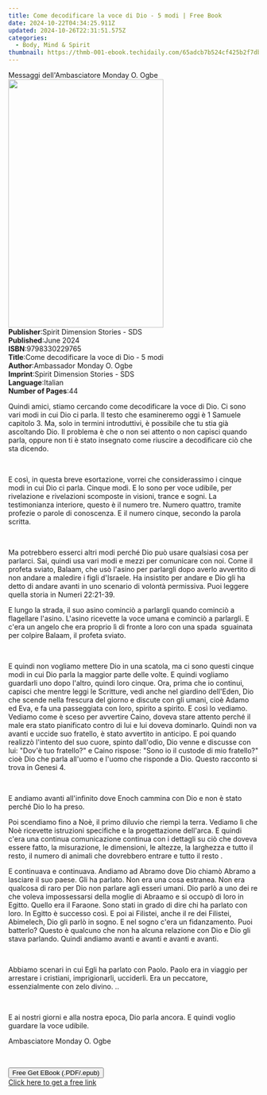 ```yaml
---
title: Come decodificare la voce di Dio - 5 modi | Free Book
date: 2024-10-22T04:34:25.911Z
updated: 2024-10-26T22:31:51.575Z
categories:
  - Body, Mind & Spirit
thumbnail: https://thmb-001-ebook.techidaily.com/65adcb7b524cf425b2f7db172ed637f9ac8b72bdbebb7b1a076b5f7d85cc0ce5.jpg
---
```

<main id="book-container">
  <div class="flex flex-col">
    <div class="book-brief flex-1 py-6 px-4 sm:p-6 md:py-10 md:px-8">
      <!-- brief-->
      <div class="book-brief-main">
        Messaggi dell'Ambasciatore Monday O. Ogbe
      </div>
    </div>
    <div
      class="book-meta-info flex-1 grid gap-4 col-start-1 col-end-3 row-start-1 sm:mb-6 sm:grid-cols-4 lg:gap-6 lg:col-start-2 lg:row-end-6 lg:row-span-6 lg:mb-0"
    >
      <div
        class="book-meta-info-left place-content-center mt-4 p-4 text-sm leading-6 col-start-2 col-span-2 dark:text-slate-400"
      >
        <img
          class="w-full h-500 object-cover rounded-lg sm:h-255 sm:col-span-2 lg:col-span-full"
          src="https://img-001-ebook.techidaily.com/cc8cbbb68becbd13c548a6d2c78fd48c116cd89c60c940bbec2a40598fe834f5.jpg"
          alt=""
          width="312"
          height="500"
        />
      </div>
      <div
        class="book-meta-info-right mt-2 col-start-1 row-start-2 col-span-3 self-center"
      >
        <!-- meta data  -->
        <div class="flex flex-col px-4 md:px-8">
          <div class="flex-1">
            <strong>Publisher</strong>:<span class="px-2"
              >Spirit Dimension Stories - SDS</span
            >
          </div>
          <div class="flex-1">
            <strong>Published</strong>:<span class="px-2">June 2024</span>
          </div>
          <div class="flex-1">
            <strong>ISBN</strong>:<span class="px-2">9798330229765</span>
          </div>
          <div class="flex-1">
            <strong>Title</strong>:<span class="px-2"
              >Come decodificare la voce di Dio - 5 modi</span
            >
          </div>
          <div class="flex-1">
            <strong>Author</strong>:<span class="px-2"
              >Ambassador Monday O. Ogbe</span
            >
          </div>
          <div class="flex-1">
            <strong>Imprint</strong>:<span class="px-2"
              >Spirit Dimension Stories - SDS</span
            >
          </div>
          <div class="flex-1">
            <strong>Language</strong>:<span class="px-2">Italian</span>
          </div>
          <div class="flex-1">
            <strong>Number of Pages</strong>:<span class="px-2">44</span>
          </div>
        </div>
      </div>
    </div>
    <div class="book-description flex-1 py-6 px-4 sm:p-6 md:py-10 md:px-8">
      <div class="book-description-main">
        <div accordion-content="" id="description">
          <p>
            Quindi amici, stiamo cercando come decodificare la voce di Dio. Ci
            sono vari modi in cui Dio ci parla. Il testo che esamineremo oggi è
            1 Samuele capitolo 3. Ma, solo in termini introduttivi, è possibile
            che tu stia già ascoltando Dio. Il problema è che o non sei attento
            o non capisci quando parla, oppure non ti è stato insegnato come
            riuscire a decodificare ciò che sta dicendo.
          </p>
          <p><br /></p>
          <p>
            E così, in questa breve esortazione, vorrei che considerassimo i
            cinque modi in cui Dio ci parla. Cinque modi. E lo sono per voce
            udibile, per rivelazione e rivelazioni scomposte in visioni, trance
            e sogni. La testimonianza interiore, questo è il numero tre. Numero
            quattro, tramite profezie o parole di conoscenza. E il numero
            cinque, secondo la parola scritta.
          </p>
          <p><br /></p>
          <p>
            Ma potrebbero esserci altri modi perché Dio può usare qualsiasi cosa
            per parlarci. Sai, quindi usa vari modi e mezzi per comunicare con
            noi. Come il profeta sviato, Balaam, che usò l'asino per parlargli
            dopo averlo avvertito di non andare a maledire i figli d'Israele. Ha
            insistito per andare e Dio gli ha detto di andare avanti in uno
            scenario di volontà permissiva. Puoi leggere quella storia in Numeri
            22:21-39.
          </p>
          <p>
            E lungo la strada, il suo asino cominciò a parlargli quando cominciò
            a flagellare l'asino. L'asino ricevette la voce umana e cominciò a
            parlargli. E c'era un angelo che era proprio lì di fronte a loro con
            una spada ️ sguainata per colpire Balaam, il profeta sviato.
          </p>
          <p><br /></p>
          <p>
            E quindi non vogliamo mettere Dio in una scatola, ma ci sono questi
            cinque modi in cui Dio parla la maggior parte delle volte. E quindi
            vogliamo guardarli uno dopo l'altro, quindi loro cinque. Ora, prima
            che io continui, capisci che mentre leggi le Scritture, vedi anche
            nel giardino dell'Eden, Dio che scende nella frescura del giorno e
            discute con gli umani, cioè Adamo ed Eva, e fa una passeggiata con
            loro, spirito a spirito. E così lo vediamo. Vediamo come è sceso per
            avvertire Caino, doveva stare attento perché il male era stato
            pianificato contro di lui e lui doveva dominarlo. Quindi non va
            avanti e uccide suo fratello, è stato avvertito in anticipo. E poi
            quando realizzò l'intento del suo cuore, spinto dall'odio, Dio venne
            e discusse con lui: "Dov'è tuo fratello?" e Caino rispose: "Sono io
            il custode di mio fratello?" cioè Dio che parla all'uomo e l'uomo
            che risponde a Dio. Questo racconto si trova in Genesi 4.
          </p>
          <p><br /></p>
          <p>
            E andiamo avanti all'infinito dove Enoch cammina con Dio e non è
            stato perché Dio lo ha preso.
          </p>
          <p>
            Poi scendiamo fino a Noè, il primo diluvio che riempì la terra.
            Vediamo lì che Noè ricevette istruzioni specifiche e la
            progettazione dell'arca. E quindi c'era una continua comunicazione
            continua con i dettagli su ciò che doveva essere fatto, la
            misurazione, le dimensioni, le altezze, la larghezza e tutto il
            resto, il numero di animali che dovrebbero entrare e tutto il resto
            .
          </p>
          <p>
            E continuava e continuava. Andiamo ad Abramo dove Dio chiamò Abramo
            a lasciare il suo paese. Gli ha parlato. Non era una cosa estranea.
            Non era qualcosa di raro per Dio non parlare agli esseri umani. Dio
            parlò a uno dei re che voleva impossessarsi della moglie di Abraamo
            e si occupò di loro in Egitto. Quello era il Faraone. Sono stati in
            grado di dire chi ha parlato con loro. In Egitto è successo così. E
            poi ai Filistei, anche il re dei Filistei, Abimelech, Dio gli parlò
            in sogno. E nel sogno c'era un fidanzamento. Puoi batterlo? Questo è
            qualcuno che non ha alcuna relazione con Dio e Dio gli stava
            parlando. Quindi andiamo avanti e avanti e avanti e avanti.
          </p>
          <p><br /></p>
          <p>
            Abbiamo scenari in cui Egli ha parlato con Paolo. Paolo era in
            viaggio per arrestare i cristiani, imprigionarli, ucciderli. Era un
            peccatore, essenzialmente con zelo divino. ..
          </p>
          <p><br /></p>
          <p>
            E ai nostri giorni e alla nostra epoca, Dio parla ancora. E quindi
            voglio guardare la voce udibile.
          </p>
          <p>Ambasciatore Monday O. Ogbe</p>
          <p><br /></p>
        </div>
        <div class="accordion-fader"></div>
      </div>
    </div>
    <div class="book-excerpts flex-1 py-6 px-4 sm:p-6 md:py-10 md:px-8"></div>
    <div
      class="book-about-author flex-1 py-6 px-4 sm:p-6 md:py-10 md:px-8"
    ></div>
    <div class="book-free-get flex-1 py-6 px-4 sm:p-6 md:py-10 md:px-8">
      <button
        id="btn-free-get"
        class="bg-blue-500 hover:bg-blue-700 text-white font-bold py-2 px-4 rounded"
      >
        Free Get EBook (.PDF/.epub)
      </button>
      <div id="countdown-display" class="px-2 text-lg mt-2"></div>
      <a
        id="free-link"
        class="hidden bg-blue-500 hover:bg-blue-700 text-white font-bold py-2 px-4 rounded"
        href="https://www.ebooks.com/en-us/book/211383358/come-decodificare-la-voce-di-dio-5-modi/ambassador-monday-o-ogbe/"
        target="_blank"
        >Click here to get a free link</a
      >
    </div>
    <script>
      let countdownTime = 0;
      let countdownInterval = null;
      document
        .getElementById('btn-free-get')
        .addEventListener('click', startCountdown);
      function startCountdown() {
        countdownTime = new Date().getTime() + 60000 * 3;
        countdownInterval = setInterval(updateCountdown, 1000);
        document.getElementById('btn-free-get').disabled = true;
        document
          .getElementById('btn-free-get')
          .classList.add('bg-gray-500', 'cursor-not-allowed');
      }
      function updateCountdown() {
        let currentTime = new Date().getTime();
        let timeLeft = countdownTime - currentTime;
        let secondsLeft = Math.floor(timeLeft / 1000);
        document.getElementById('countdown-display').innerHTML =
          `Remaining time: ${secondsLeft} seconds.`;
        if (secondsLeft <= 0) {
          clearInterval(countdownInterval);
          document.getElementById('btn-free-get').classList.add('hidden');
          document.getElementById('free-link').classList.remove('hidden');
          document.getElementById('countdown-display').innerHTML = '';
        }
      }
    </script>
  </div>
</main>

<ins class="adsbygoogle"
      style="display:block"
      data-ad-client="ca-pub-7571918770474297"
      data-ad-slot="8358498916"
      data-ad-format="auto"
      data-full-width-responsive="true"></ins>
    